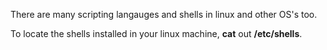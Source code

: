 There are many scripting  langauges and shells in linux and other OS's too. 

To locate the shells installed in your linux machine, **cat** out **/etc/shells**.

